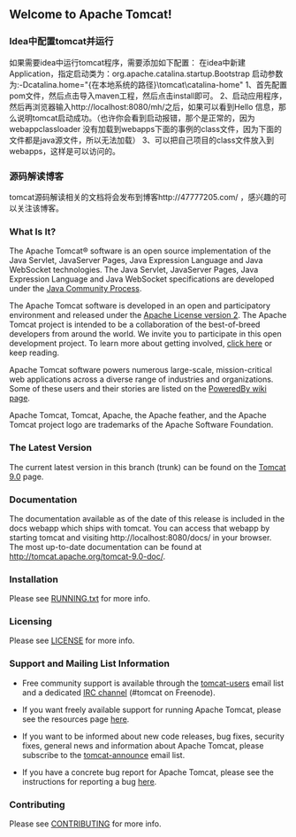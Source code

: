 ## Welcome to Apache Tomcat!

### Idea中配置tomcat并运行

如果需要idea中运行tomcat程序，需要添加如下配置：
在idea中新建Application，指定启动类为：org.apache.catalina.startup.Bootstrap
启动参数为:-Dcatalina.home="{在本地系统的路径}\tomcat\catalina-home"
1、首先配置pom文件，然后点击导入maven工程，然后点击install即可。
2、启动应用程序，然后再浏览器输入http://localhost:8080/mh/之后，如果可以看到Hello
信息，那么说明tomcat启动成功。（也许你会看到启动报错，那个是正常的，因为webappclassloader
没有加载到webapps下面的事例的class文件，因为下面的文件都是java源文件，所以无法加载）
3、可以把自己项目的class文件放入到webapps，这样是可以访问的。

### 源码解读博客
tomcat源码解读相关的文档将会发布到博客http://47777205.com/ ，感兴趣的可以关注该博客。

### What Is It?

The Apache Tomcat® software is an open source implementation of the Java
Servlet, JavaServer Pages, Java Expression Language and Java WebSocket
technologies. The Java Servlet, JavaServer Pages, Java Expression Language and
Java WebSocket specifications are developed under the
[Java Community Process](http://jcp.org/en/introduction/overview).

The Apache Tomcat software is developed in an open and participatory
environment and released under the
[Apache License version 2](http://www.apache.org/licenses/). The Apache Tomcat
project is intended to be a collaboration of the best-of-breed developers from
around the world. We invite you to participate in this open development
project. To learn more about getting involved,
[click here](http://tomcat.apache.org/getinvolved.html) or keep reading.

Apache Tomcat software powers numerous large-scale, mission-critical web
applications across a diverse range of industries and organizations. Some of
these users and their stories are listed on the
[PoweredBy wiki page](http://wiki.apache.org/tomcat/PoweredBy).

Apache Tomcat, Tomcat, Apache, the Apache feather, and the Apache Tomcat
project logo are trademarks of the Apache Software Foundation.

### The Latest Version

The current latest version in this branch (trunk) can be found on the [Tomcat 9.0](https://tomcat.apache.org/download-90.cgi) page.

### Documentation

The documentation available as of the date of this release is
included in the docs webapp which ships with tomcat. You can access that webapp
by starting tomcat and visiting http://localhost:8080/docs/ in your browser.
The most up-to-date documentation can be found at
http://tomcat.apache.org/tomcat-9.0-doc/.

### Installation

Please see [RUNNING.txt](RUNNING.txt) for more info.

### Licensing

Please see [LICENSE](LICENSE) for more info.

### Support and Mailing List Information

* Free community support is available through the
[tomcat-users](http://tomcat.apache.org/lists.html#tomcat-users) email list and
a dedicated [IRC channel](http://tomcat.apache.org/irc.html) (#tomcat on
Freenode).

* If you want freely available support for running Apache Tomcat, please see the
resources page [here](http://tomcat.apache.org/findhelp.html).

* If you want to be informed about new code releases, bug fixes,
security fixes, general news and information about Apache Tomcat, please
subscribe to the
[tomcat-announce](http://tomcat.apache.org/lists.html#tomcat-announce) email
list.

* If you have a concrete bug report for Apache Tomcat, please see the
instructions for reporting a bug
[here](http://tomcat.apache.org/bugrepo：rt.html).

### Contributing

Please see [CONTRIBUTING](CONTRIBUTING.md) for more info.
